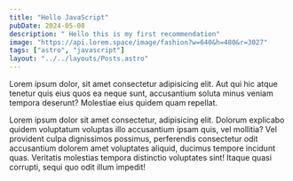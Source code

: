 ```yaml
---
title: "Hello JavaScript"
pubDate: 2024-05-08
description: " Hello this is my first recommendation"
image: "https://api.lorem.space/image/fashion?w=640&h=480&r=3027"
tags: ["astro", "javascript"]
layout: "../../layouts/Posts.astro"
---
```


Lorem ipsum dolor, sit amet consectetur adipisicing elit. Aut qui hic atque tenetur quis eius quos ea neque sunt, accusantium soluta minus veniam tempora deserunt? Molestiae eius quidem quam repellat.

Lorem ipsum dolor sit amet consectetur, adipisicing elit. Dolorum explicabo quidem voluptatum voluptas illo accusantium ipsam quis, vel mollitia? Vel provident culpa dignissimos possimus, perferendis consectetur odit accusantium dolorem amet voluptates aliquid, ducimus tempore incidunt quas. Veritatis molestias tempora distinctio voluptates sint! Itaque quasi corrupti, sequi quo odit illum impedit!